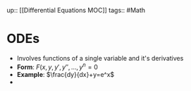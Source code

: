 up:: [[Differential Equations MOC]]
tags:: #Math
# ODEs
- Involves functions of a single variable and it's derivatives
- **Form**: $F(x,y,y′,y′′,…,y^n=0$
- **Example**: $\frac{dy}{dx}+y=e^x$
- 